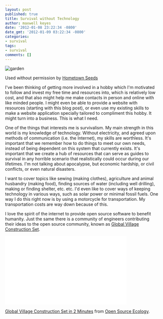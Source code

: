 ```yaml
---
layout: post
published: true
title: Survival without Technology
author: maxwell keyes
date: '2012-01-08 23:22:34 -0800'
date_gmt: '2012-01-09 03:22:34 -0800'
categories:
- survival
tags:
- survival
comments: []
---
```


![garden](./survival-garden.jpg "survival garden")

Used without permission by [Hometown Seeds]

I've been thinking of getting more involved in a hobby which I'm motivated to
follow and invest my free time and resources into, which is relatively low cost,
and that also might help me make contacts in person and online with like minded
people. I might even be able to provide a website with resources (starting with
this blog post), or even use my existing skills to make a website application
specially tailored to compliment this hobby. It might turn into a business. This
is what I need.

One of the things that interests me is survivalism. My main strength in this
world is my knowledge of technology. Without electricity, and agreed upon
methods of communication (i.e. the Internet), my skills are worthless. It's
important that we remember how to do things to meet our own needs, instead of
being dependent on this system that currently exists. It's important that we
create a hub of resources that can serve as guides to survival in any horrible
scenario that realistically could occur during our lifetimes. I'm not talking
about apocalypse, but economic hardship, or civil conflicts, or even natural
disasters.

I want to cover topics like sewing (making clothes), agriculture and animal
husbandry (making food), finding sources of water (including well drilling),
making or finding shelter, etc. etc. I'd even like to cover ways of keeping
technology in various ways, such as solar power or minimal fossil fuels. One way
I do this right now is by using a motorcycle for transportation. My
transportation costs are way down because of this.

I love the spirit of the internet to provide open source software to benefit
humanity. Just the same there is a community of engineers contributing their
ideas to the open source community, known as [Global Village Construction Set].


<iframe src="//player.vimeo.com/video/16106427?title=0&byline=0&portrait=0" width="400" height="225" frameborder="0" webkitAllowFullScreen mozallowfullscreen allowFullScreen></iframe>

[Global Village Construction Set in 2 Minutes] from [Open Source Ecology].

[Global Village Construction Set]: http://opensourceecology.org/wiki/Global_Village_Construction_Set
[Hometown Seeds]: http://www.hometownseeds.com/survival-seeds-c-213/survival-seeds-peace-of-mind-for-your-family-p-35?zenid=bca328e42d30cec298d513c73af3c97d
[Global Village Construction Set in 2 Minutes]: http://vimeo.com/16106427
[Open Source Ecology]: http://vimeo.com/opensourceecology
